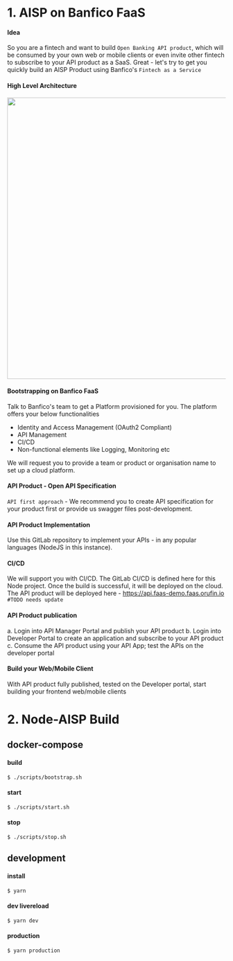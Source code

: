 # 1. AISP on Banfico FaaS

#### Idea
So you are a fintech and want to build `Open Banking API product`, which will be consumed by your own web or mobile clients or even invite other fintech to subscribe to your API product as a SaaS. Great - let's try to get you quickly build an AISP Product using Banfico's `Fintech as a Service`

#### High Level Architecture

<img src="https://gitlab.com/faas-demo/java-aisp/-/raw/master/docs/FaaS-High-Level.jpg" width="650">

#### Bootstrapping on Banfico FaaS
Talk to Banfico's team to get a Platform provisioned for you. The platform offers your below functionalities
* Identity and Access Management (OAuth2 Compliant)
* API Management
* CI/CD
* Non-functional elements like Logging, Monitoring etc

We will request you to provide a team or product or organisation name to set up a cloud platform.

#### API Product - Open API Specification
`API first approach` - We recommend you to create API specification for your product first or provide us swagger files post-development.

#### API Product Implementation
Use this GitLab repository to implement your APIs - in any popular languages (NodeJS in this instance).

#### CI/CD
We will support you with CI/CD. The GitLab CI/CD is defined here for this Node project. Once the build is successful, it will be deployed on the cloud. The API product will be deployed here - <https://api.faas-demo.faas.orufin.io> `#TODO needs update`

#### API Product publication
a. Login into API Manager Portal and publish your API product
b. Login into Developer Portal to create an application and subscribe to your API product
c. Consume the API product using your API App; test the APIs on the developer portal

#### Build your Web/Mobile Client
With API product fully published, tested on the Developer portal, start building your frontend web/mobile clients

# 2. Node-AISP Build

## docker-compose

#### build

```
$ ./scripts/bootstrap.sh
```

#### start

```
$ ./scripts/start.sh

```

#### stop

```
$ ./scripts/stop.sh
```

## development

#### install

```
$ yarn
```

#### dev livereload

```
$ yarn dev
```

#### production

```
$ yarn production
```
